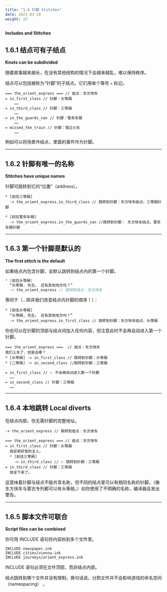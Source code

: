 ```yaml
---
title: "1.6 针脚 Stitches"
date: 2021-03-20
weight: 15
---
```


**Includes and Stitches**

## 1.6.1 结点可有子结点

**Knots can be subdivided**

随着故事越来越长，在没有其他结构的情况下会越来越乱，难以保持秩序。

结点可以包括被称为“针脚”的子结点。它们用单个等号 `=` 标记。

```
=== the_orient_express === // 结点：东方快车
= in_first_class // 针脚：头等厢
	……
= in_third_class // 针脚：三等厢
	……
= in_the_guards_van // 针脚：警务车厢
	……
= missed_the_train // 针脚：错过火车
	……
```

例如可以将场景作结点，里面的事件作为针脚。

---

## 1.6.2 针脚有唯一的名称

**Stitches have unique names**

针脚可跳转到它的“位置”（address）。

```
* [前往三等厢]
  -> the_orient_express.in_third_class // 跳转到针脚：东方快车结点，三等厢针脚

* [前往警务车厢]
  -> the_orient_express.in_the_guards_van //跳转到针脚： 东方快车结点，警务车厢针脚
```

---

## 1.6.3 第一个针脚是默认的

**The first stitch is the default**

如果结点内包含针脚，会默认跳转到结点内的第一个针脚。

```c
* [前往头等厢]
  “头等厢, 先生。 还有其他地方吗？”
  -> the_orient_express // 跳转到结点：东方快车
```

等同于（...除非我们改变结点内针脚的顺序！）：

```
* [前往头等厢]
  “头等厢, 先生。 还有其他地方吗？”
  -> the_orient_express.in_first_class // 跳转到针脚：东方快车结点，头等厢
```

你也可以在针脚的顶部与结点间加入任何内容，但注意此时不会再自动进入第一个针脚。

```
=== the_orient_express ===  // 结点：东方快车
我们上车了，但是去哪？
* [头等厢] -> in_first_class // 跳转到针脚：头等厢
* [二等厢] -> in_second_class //跳转到针脚：三等厢

= in_first_class // ✨ 不会再自动进入第一个针脚
  ……
= in_second_class // 针脚：三等厢
  ……
```

---

## 1.6.4 本地跳转 Local diverts

在结点内部，你无需针脚的完整地址。

```
-> the_orient_express // 跳转到结点：东方快车

=== the_orient_express === // 结点：东方快车
= in_first_class // 针脚：头等厢
  我安顿好我的主人。
  * [前往三等厢]
    -> in_third_class // ✨ 跳转到针脚：三等厢
= in_third_class // 针脚：三等厢
  我坐下来了。
```

这意味着针脚与结点不能共享名称，但不同的结点里可以有相同名称的针脚。（像东方快车与蒙古专列都可以有头等舱。）如你使用了不明确的名称，编译器会发出警告。

---

## 1.6.5 脚本文件可联合

**Script files can be combined**

你可用 INCLUDE 语句将内容拆到多个文件里。

```
INCLUDE newspaper.ink
INCLUDE cities/vienna.ink
INCLUDE journeys/orient_express.ink
```

INCLUDE 语句必须在文件顶部，而非结点内部。

结点跳转到哪个文件并没有限制，换句话说，分割文件并不会影响游戏的命名空间（namespacing） 。